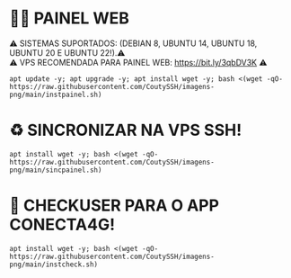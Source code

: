 # 👨‍💻 PAINEL WEB 
⚠ SISTEMAS SUPORTADOS: (DEBIAN 8, UBUNTU 14, UBUNTU 18, UBUNTU 20 E UBUNTU 22!).⚠ </br>
⚠  VPS RECOMENDADA PARA PAINEL WEB: https://bit.ly/3qbDV3K ⚠
```
apt update -y; apt upgrade -y; apt install wget -y; bash <(wget -qO- https://raw.githubusercontent.com/CoutySSH/imagens-png/main/instpainel.sh)
```

# ♻ SINCRONIZAR NA VPS SSH!
```
apt install wget -y; bash <(wget -qO- https://raw.githubusercontent.com/CoutySSH/imagens-png/main/sincpainel.sh)
```

# 🛂 CHECKUSER PARA O APP CONECTA4G!
```
apt install wget -y; bash <(wget -qO- https://raw.githubusercontent.com/CoutySSH/imagens-png/main/instcheck.sh)
```

